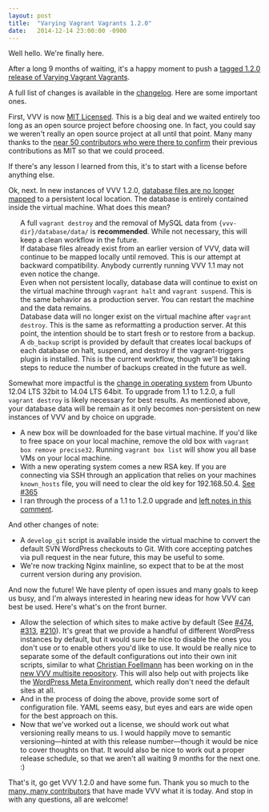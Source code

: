 ```yaml
---
layout: post
title:  "Varying Vagrant Vagrants 1.2.0"
date:   2014-12-14 23:00:00 -0900
---
```


Well hello. We're finally here.

After a long 9 months of waiting, it's a happy moment to push a <a href="https://github.com/Varying-Vagrant-Vagrants/VVV/releases/tag/1.2.0">tagged 1.2.0 release of Varying Vagrant Vagrants</a>.

A full list of changes is available in the <a href="https://github.com/Varying-Vagrant-Vagrants/VVV/blob/master/CHANGELOG.md">changelog</a>. Here are some important ones.

First, VVV is now <a href="https://github.com/varying-vagrant-vagrants/vvv/blob/master/LICENSE">MIT Licensed</a>. This is a big deal and we waited entirely too long as an open source project before choosing one. In fact, you could say we weren't really an open source project at all until that point. Many many thanks to the <a href="https://github.com/Varying-Vagrant-Vagrants/VVV/issues/346">near 50 contributors who were there to confirm</a> their previous contributions as MIT so that we could proceed.

If there's any lesson I learned from this, it's to start with a license before anything else.

Ok, next. In new instances of VVV 1.2.0, <a href="https://github.com/Varying-Vagrant-Vagrants/VVV/pull/322">database files are no longer mapped</a> to a persistent local location. The database is entirely contained inside the virtual machine. What does this mean?
<ul class="task-list">
 	<li>A full <code>vagrant destroy</code> and the removal of MySQL data from <code>{vvv-dir}/database/data/</code> is <strong>recommended</strong>. While not necessary, this will keep a clean workflow in the future.</li>
 	<li>If database files already exist from an earlier version of VVV, data will continue to be mapped locally until removed. This is our attempt at backward compatibility. Anybody currently running VVV 1.1 may not even notice the change.</li>
 	<li>Even when not persistent locally, database data will continue to exist on the virtual machine through <code>vagrant halt</code> and <code>vagrant suspend</code>. This is the same behavior as a production server. You can restart the machine and the data remains.</li>
 	<li>Database data will no longer exist on the virtual machine after <code>vagrant destroy</code>. This is the same as reformatting a production server. At this point, the intention should be to start fresh or to restore from a backup.</li>
 	<li>A <code>db_backup</code> script is provided by default that creates local backups of each database on halt, suspend, and destroy if the vagrant-triggers plugin is installed. This is the current workflow, though we'll be taking steps to reduce the number of backups created in the future as well.</li>
</ul>
Somewhat more impactful is the <a href="https://github.com/Varying-Vagrant-Vagrants/VVV/issues/334">change in operating system</a> from Ubunto 12.04 LTS 32bit to 14.04 LTS 64bit. To upgrade from 1.1 to 1.2.0, a full <code>vagrant destroy</code> is likely necessary for best results. As mentioned above, your database data will be remain as it only becomes non-persistent on new instances of VVV and by choice on upgrade.
<ul>
 	<li>A new box will be downloaded for the base virtual machine. If you'd like to free space on your local machine, remove the old box with <code>vagrant box remove precise32</code>. Running <code>vagrant box list</code> will show you all base VMs on your local machine.</li>
 	<li>With a new operating system comes a new RSA key. If you are connecting via SSH through an application that relies on your machines <code>known_hosts</code> file, you will need to clear the old key for 192.168.50.4. <a href="https://github.com/Varying-Vagrant-Vagrants/VVV/issues/365">See #365</a></li>
 	<li>I ran through the process of a 1.1 to 1.2.0 upgrade and <a href="https://github.com/Varying-Vagrant-Vagrants/VVV/issues/510#issuecomment-64097274">left notes in this comment</a>.</li>
</ul>
And other changes of note:
<ul>
 	<li>A <code>develop_git</code> script is available inside the virtual machine to convert the default SVN WordPress checkouts to Git. With core accepting patches via pull request in the near future, this may be useful to some.</li>
 	<li>We're now tracking Nginx mainline, so expect that to be at the most current version during any provision.</li>
</ul>
And now the future! We have plenty of open issues and many goals to keep us busy, and I'm always interested in hearing new ideas for how VVV can best be used. Here's what's on the front burner.
<ul>
 	<li>Allow the selection of which sites to make active by default (See <a href="https://github.com/Varying-Vagrant-Vagrants/VVV/issues/474">#474</a>, <a href="https://github.com/Varying-Vagrant-Vagrants/VVV/issues/313">#313</a>, <a href="https://github.com/Varying-Vagrant-Vagrants/VVV/issues/210">#210</a>). It's great that we provide a handful of different WordPress instances by default, but it would sure be nice to disable the ones you don't use or to enable others you'd like to use. It would be really nice to separate some of the default configurations out into their own init scripts, similar to what <a href="http://www.foellmann.de/christian/">Christian Foellmann</a> has been working on in the <a href="https://github.com/Varying-Vagrant-Vagrants/vvv-multisite">new VVV multisite repository</a>. This will also help out with projects like the <a href="https://github.com/iandunn/wordpress-meta-environment">WordPress Meta Environment</a>, which really don't need the default sites at all.</li>
 	<li>And in the process of doing the above, provide some sort of configuration file. YAML seems easy, but eyes and ears are wide open for the best approach on this.</li>
 	<li>Now that we've worked out a license, we should work out what versioning really means to us. I would happily move to semantic versioning—hinted at with this release number—though it would be nice to cover thoughts on that. It would also be nice to work out a proper release schedule, so that we aren't all waiting 9 months for the next one. :)</li>
</ul>
That's it, go get VVV 1.2.0 and have some fun. Thank you so much to the <a href="https://github.com/Varying-Vagrant-Vagrants/VVV/blob/master/README.md">many, many contributors</a> that have made VVV what it is today. And stop in with any questions, all are welcome!
